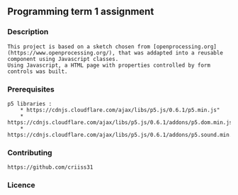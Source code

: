 ## Programming term 1 assignment

### Description
	This project is based on a sketch chosen from [openprocessing.org] (https://www.openprocessing.org/), that was addapted into a reusable component using Javascript classes.
	Using Javascript, a HTML page with properties controlled by form controls was built.  

### Prerequisites
	p5 libraries :
		* https://cdnjs.cloudflare.com/ajax/libs/p5.js/0.6.1/p5.min.js"
		* https://cdnjs.cloudflare.com/ajax/libs/p5.js/0.6.1/addons/p5.dom.min.js
		* https://cdnjs.cloudflare.com/ajax/libs/p5.js/0.6.1/addons/p5.sound.min.js
	
### Contributing
	https://github.com/criiss31

### Licence


